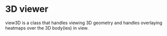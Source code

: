 # 3D viewer

view3D is a class that handles viewing 3D geometry and handles overlaying heatmaps over the 3D body(ies) in view.